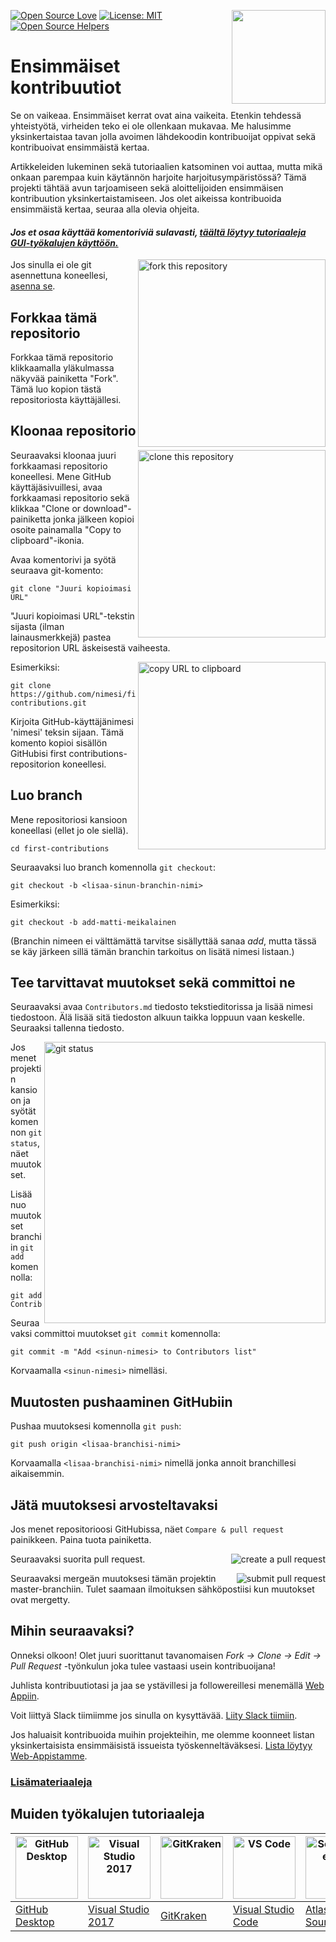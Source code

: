 [![Open Source Love](https://badges.frapsoft.com/os/v1/open-source.svg?v=103)](https://github.com/ellerbrock/open-source-badges/)
[<img align="right" width="150" src="https://firstcontributions.github.io/assets/Readme/join-slack-team.png">](https://join.slack.com/t/firstcontributors/shared_invite/zt-1hg51qkgm-Xc7HxhsiPYNN3ofX2_I8FA)
[![License: MIT](https://img.shields.io/badge/License-MIT-green.svg)](https://opensource.org/licenses/MIT)
[![Open Source Helpers](https://www.codetriage.com/roshanjossey/first-contributions/badges/users.svg)](https://www.codetriage.com/roshanjossey/first-contributions)


# Ensimmäiset kontribuutiot

Se on vaikeaa. Ensimmäiset kerrat ovat aina vaikeita. Etenkin tehdessä yhteistyötä, virheiden teko ei ole ollenkaan mukavaa. Me halusimme yksinkertaistaa tavan jolla avoimen lähdekoodin kontribuoijat oppivat sekä kontribuoivat ensimmäistä kertaa.

Artikkeleiden lukeminen sekä tutoriaalien katsominen voi auttaa, mutta mikä onkaan parempaa kuin käytännön harjoite harjoitusympäristössä? Tämä projekti tähtää avun tarjoamiseen sekä aloittelijoiden ensimmäisen kontribuution yksinkertaistamiseen. Jos olet aikeissa kontribuoida ensimmäistä kertaa, seuraa alla olevia ohjeita.

#### *Jos et osaa käyttää komentoriviä sulavasti, [täältä löytyy tutoriaaleja GUI-työkalujen käyttöön.](#Muiden-työkalujen-tutoriaaleja)*

<img align="right" width="300" src="https://firstcontributions.github.io/assets/Readme/fork.png" alt="fork this repository" />

Jos sinulla ei ole git asennettuna koneellesi, [asenna se](https://help.github.com/articles/set-up-git/).

## Forkkaa tämä repositorio

Forkkaa tämä repositorio klikkaamalla yläkulmassa näkyvää painiketta "Fork". Tämä luo kopion tästä repositoriosta käyttäjällesi.

## Kloonaa repositorio

<img align="right" width="300" src="https://firstcontributions.github.io/assets/Readme/clone.png" alt="clone this repository" />

Seuraavaksi kloonaa juuri forkkaamasi repositorio koneellesi. Mene GitHub käyttäjäsivuillesi, avaa forkkaamasi repositorio sekä klikkaa "Clone or download"-painiketta jonka jälkeen kopioi osoite painamalla "Copy to clipboard"-ikonia.

Avaa komentorivi ja syötä seuraava git-komento:

```
git clone "Juuri kopioimasi URL"
```

"Juuri kopioimasi URL"-tekstin sijasta (ilman lainausmerkkejä) pastea repositorion URL äskeisestä vaiheesta.

<img align="right" width="300" src="https://firstcontributions.github.io/assets/Readme/copy-to-clipboard.png" alt="copy URL to clipboard" />

Esimerkiksi:

```
git clone https://github.com/nimesi/first-contributions.git
```

Kirjoita GitHub-käyttäjänimesi 'nimesi' teksin sijaan. Tämä komento kopioi sisällön GitHubisi first contributions-repositorion koneellesi.

## Luo branch

Mene repositoriosi kansioon koneellasi (ellet jo ole siellä).

```
cd first-contributions
```

Seuraavaksi luo branch komennolla `git checkout`:

```
git checkout -b <lisaa-sinun-branchin-nimi>
```

Esimerkiksi:

```
git checkout -b add-matti-meikalainen
```

(Branchin nimeen ei välttämättä tarvitse sisällyttää sanaa *add*, mutta tässä se käy järkeen sillä tämän branchin tarkoitus on lisätä nimesi listaan.)

## Tee tarvittavat muutokset sekä committoi ne

Seuraavaksi avaa `Contributors.md` tiedosto tekstieditorissa ja lisää nimesi tiedostoon. Älä lisää sitä tiedoston alkuun taikka loppuun vaan keskelle. Seuraaksi tallenna tiedosto.

<img align="right" width="450" src="https://firstcontributions.github.io/assets/Readme/git-status.png" alt="git status" />

Jos menet projektin kansioon ja syötät komennon `git status`, näet muutokset.

Lisää nuo muutokset branchiin `git add` komennolla:

```
git add Contributors.md
```

Seuraavaksi committoi muutokset `git commit` komennolla:

```
git commit -m "Add <sinun-nimesi> to Contributors list"
```

Korvaamalla `<sinun-nimesi>` nimelläsi.

## Muutosten pushaaminen GitHubiin

Pushaa muutoksesi komennolla `git push`:

```
git push origin <lisaa-branchisi-nimi>
```

Korvaamalla `<lisaa-branchisi-nimi>` nimellä jonka annoit branchillesi aikaisemmin.

## Jätä muutoksesi arvosteltavaksi

Jos menet repositorioosi GitHubissa, näet `Compare & pull request` painikkeen.  Paina tuota painiketta.

<img style="float: right;" src="https://firstcontributions.github.io/assets/Readme/compare-and-pull.png" alt="create a pull request" />

Seuraavaksi suorita pull request.

<img style="float: right;" src="https://firstcontributions.github.io/assets/Readme/submit-pull-request.png" alt="submit pull request" />

Seuraavaksi mergeän muutoksesi tämän projektin master-branchiin. Tulet saamaan ilmoituksen sähköpostiisi kun muutokset ovat mergetty.

## Mihin seuraavaksi?

Onneksi olkoon! Olet juuri suorittanut tavanomaisen *Fork -> Clone -> Edit -> Pull Request* -työnkulun joka tulee vastaasi usein kontribuoijana!

Juhlista kontribuutiotasi ja jaa se ystävillesi ja followereillesi menemällä [Web Appiin](https://roshanjossey.github.io/first-contributions/#social-share).

Voit liittyä Slack tiimiimme jos sinulla on kysyttävää. [Liity Slack tiimiin](https://join.slack.com/t/firstcontributors/shared_invite/zt-1hg51qkgm-Xc7HxhsiPYNN3ofX2_I8FA).

Jos haluaisit kontribuoida muihin projekteihin, me olemme koonneet listan yksinkertaisista ensimmäisistä issueista työskenneltäväksesi. [Lista löytyy Web-Appistamme](https://roshanjossey.github.io/first-contributions/#project-list).

### [Lisämateriaaleja](../additional-material/git_workflow_scenarios/additional-material.md)

## Muiden työkalujen tutoriaaleja

| <a href="../gui-tool-tutorials/github-desktop-tutorial.md"><img alt="GitHub Desktop" src="https://desktop.github.com/images/desktop-icon.svg" width="100"></a> | <a href="../gui-tool-tutorials/github-windows-vs2017-tutorial.md"><img alt="Visual Studio 2017" src="https://upload.wikimedia.org/wikipedia/commons/c/cd/Visual_Studio_2017_Logo.svg" width="100"></a> | <a href="../gui-tool-tutorials/gitkraken-tutorial.md"><img alt="GitKraken" src="https://firstcontributions.github.io/assets/gui-tool-tutorials/gitkraken-tutorial/gk-icon.png" width="100"></a> | <a href="../gui-tool-tutorials/github-windows-vs-code-tutorial.md"><img alt="VS Code" src="https://upload.wikimedia.org/wikipedia/commons/2/2d/Visual_Studio_Code_1.18_icon.svg" width=100></a> | <a href="../gui-tool-tutorials/sourcetree-macos-tutorial.md"><img alt="Sourcetree App" src="https://wac-cdn.atlassian.com/dam/jcr:81b15cde-be2e-4f4a-8af7-9436f4a1b431/Sourcetree-icon-blue.svg" width=100></a> | <a href="../gui-tool-tutorials/github-windows-intellij-tutorial.md"><img alt="IntelliJ IDEA" src="https://upload.wikimedia.org/wikipedia/commons/thumb/9/9c/IntelliJ_IDEA_Icon.svg/512px-IntelliJ_IDEA_Icon.svg.png" width=100></a> |
| --- | --- | --- | --- | --- | --- |
| [GitHub Desktop](github-desktop/github-desktop-tutorial-fin.md) | [Visual Studio 2017](../gui-tool-tutorials/github-windows-vs2017-tutorial.md) | [GitKraken](../gui-tool-tutorials/gitkraken-tutorial.md) | [Visual Studio Code](../gui-tool-tutorials/github-windows-vs-code-tutorial.md) | [Atlassian Sourcetree](../gui-tool-tutorials/sourcetree-macos-tutorial.md) | [IntelliJ IDEA](../gui-tool-tutorials/github-windows-intellij-tutorial.md) |
